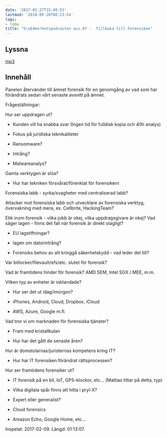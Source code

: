 ```yaml
---
date: '2017-02-27T15:40:52'
lastmod: '2018-09-26T08:23:54'
tags:
- tema
title: "S\xE4kerhetspodcasten avs.87 -  Tillbaka till Forensiken"
---
```

## Lyssna

[mp3](http://traffic.libsyn.com/sakerhetspodcasten/Forensik_2017_mixdown.mp3)

## Innehåll

Panelen återvänder till ämnet forensik för en genomgång av vad som har förändrats
sedan vårt senaste avsnitt på ämnet.

Frågeställningar:

Hur ser uppdragen ut?

* Kunden vill ha snabba svar (Ingen tid för fulldisk kopia och 40h analys)

* Fokus på juridiska teknikaliteter

* Ransomware?

* Intrång?

* Malwareanalys?





Gamla verktygen är slöa?

* Hur har tekniken försvårat/förenklat för forensikern





Forensiska labb - syrka/svagheter med centraliserad labb?



Attacker mot forensiska labb och utvecklare av forensiska verktyg, övervakning med
mera, ex. Cellbrite, HackingTeam?



Etik inom forensik - vilka jobb är okej, vilka uppdragsgivare är okej? Vad säger
lagen - finns det fall när forensik är direkt olagligt?

* EU lagstiftningar?

* lagen om datorintrång?

* Forensiks behov av att kringgå säkerhetskydd - vad leder det till?





Var bitlocker/filevault/efs/etc. slutet för forensik?



Vad är framtidens hinder för forensik? AMD SEM, Intel SGX / MEE, m.m.



Vilken typ av enheter är inblandade?

* Hur ser det ut idag/imorgon?

* iPhones, Android, Cloud, Dropbox, iCloud

* AWS, Azure, Google m.fl.





Vad tror vi om marknaden för forensiska tjänster?

* Fram med kristallkulan

* Hur har det gått de senaste åren?





Hur är domstolarnas/juristernas kompetens kring IT?

* Hur har IT forensiken förändrat rättsprocessen?





Hur ser framtidens forensiker ut?

* IT forensik på en bil, IoT, GPS-klockor, etc…  (Mattias tittar på detta, typ)

* Vilka digitala spår finns att hitta i pryl-X?

* Expert eller generalist?

* Cloud forensics

* Amazon Echo, Google Home, etc…



Inspelat: 2017-02-09. Längd: 01:13:07.
